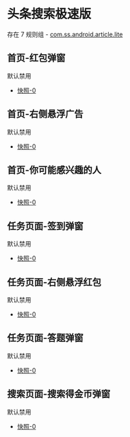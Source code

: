 # 头条搜索极速版

存在 7 规则组 - [com.ss.android.article.lite](/src/apps/com.ss.android.article.lite.ts)

## 首页-红包弹窗

默认禁用

- [快照-0](https://i.gkd.li/i/12705414)

## 首页-右侧悬浮广告

默认禁用

- [快照-0](https://i.gkd.li/i/12705452)

## 首页-你可能感兴趣的人

默认禁用

- [快照-0](https://i.gkd.li/i/12705427)

## 任务页面-签到弹窗

默认禁用

- [快照-0](https://i.gkd.li/i/12705439)

## 任务页面-右侧悬浮红包

默认禁用

- [快照-0](https://i.gkd.li/i/12705447)

## 任务页面-答题弹窗

默认禁用

- [快照-0](https://i.gkd.li/i/12705456)

## 搜索页面-搜索得金币弹窗

默认禁用

- [快照-0](https://i.gkd.li/i/12705468)
